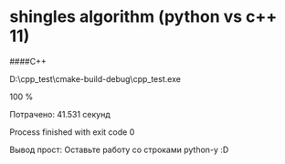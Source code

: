 # shingles algorithm (python vs c++ 11)

####C++

D:\cpp_test\cmake-build-debug\cpp_test.exe

100 %

Потрачено: 41.531 секунд

Process finished with exit code 0



Вывод прост: Оставьте работу со строками python-у :D
